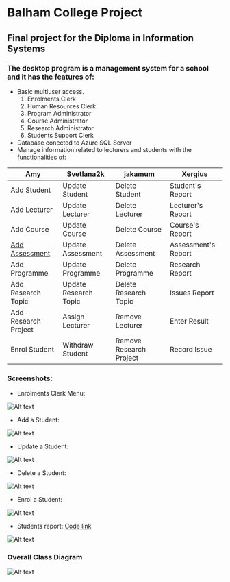 # Balham College Project
## Final project for the Diploma in Information Systems
### The desktop program is a management system for a school and it has the features of:
- Basic multiuser access.
  1. Enrolments Clerk
  2. Human Resources Clerk
  3. Program Administrator
  4. Course Administrator
  5. Research Administrator
  6. Students Support Clerk
- Database conected to Azure SQL Server
- Manage information related to lecturers and students with the functionalities of:

| Amy | Svetlana2k | jakamum | Xergius |
| --- | --- | --- | --- |
| Add Student | Update Student | Delete Student | Student's Report |
| Add Lecturer | Update Lecturer | Delete Lecturer | Lecturer's Report |
| Add Course | Update Course | Delete Course | Course's Report |
| [Add Assessment](https://github.com/Xergius/BalhamCollegeProject/blob/master/BalhamCollege/AddAssessmentForm.Designer.cs) | Update Assessment | Delete Assessment | Assessment's Report |
| Add Programme | Update Programme | Delete Programme | Research Report |
| Add Research Topic | Update Research Topic | Delete Research Topic | Issues Report |
| Add Research Project | Assign Lecturer | Remove Lecturer | Enter Result |
| Enrol Student | Withdraw Student | Remove Research Project | Record Issue |

### Screenshots:
- Enrolments Clerk Menu:

![Alt text](https://balhamstorage.blob.core.windows.net/balham-desk-images/enrol_menu.png)

- Add a Student:

![Alt text](https://balhamstorage.blob.core.windows.net/balham-desk-images/add_student.png)

- Update a Student:

![Alt text](https://balhamstorage.blob.core.windows.net/balham-desk-images/update_student.png)

- Delete a Student:

![Alt text](https://balhamstorage.blob.core.windows.net/balham-desk-images/delete_student.png)

- Enrol a Student:

![Alt text](https://balhamstorage.blob.core.windows.net/balham-desk-images/enrol_student.png)

- Students report: [Code link](https://github.com/Xergius/BalhamCollegeProject/blob/master/BalhamCollege/EnrolmentsClerkForm.cs)

![Alt text](https://balhamstorage.blob.core.windows.net/balham-desk-images/report_student.png)

### Overall Class Diagram

![Alt text](https://balhamstorage.blob.core.windows.net/balham-desk-images/Class_diagram.png)
